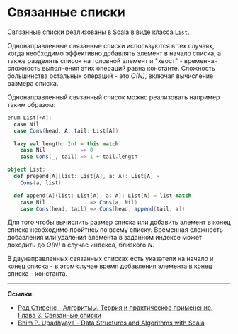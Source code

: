 # Связанные списки

Связанные списки реализованы в Scala в виде класса [`List`](../scala/collections/list).

Однонаправленные связанные списки используются в тех случаях, когда необходимо эффективно добавлять элемент 
в начало списка, а также разделять список на головной элемент и "хвост" - временная сложность выполнения этих 
операций равна константе. Сложность большинства остальных операций - это _O(N)_, включая вычисление размера списка.

Однонаправленный связанный список можно реализовать например таким образом:

```scala
enum List[+A]:
  case Nil
  case Cons(head: A, tail: List[A])

  lazy val length: Int = this match
    case Nil           => 0
    case Cons(_, tail) => 1 + tail.length

object List:
  def prepend[A](list: List[A], a: A): List[A] =
    Cons(a, list)

  def append[A](list: List[A], a: A): List[A] = list match
    case Nil              => Cons(a, Nil)
    case Cons(head, tail) => Cons(head, append(tail, a))
```

Для того чтобы вычислить размер списка или добавить элемент в конец списка необходимо пройтись по всему списку.
Временная сложность добавления или удаления элемента в заданном индексе может доходить до _O(N)_ в случае индекса,
близкого _N_.

В двунаправленных связанных списках есть указатели на начало и конец списка - в этом случае время добавления элемента
в конец списка - константа.


---

**Ссылки:**

- [Род Стивенс - Алгоритмы. Теория и практическое применение. Глава 3. Связанные списки](https://eksmo.ru/book/algoritmy-teoriya-i-prakticheskoe-primenenie-2-e-izdanie-ITD1210854)
- [Bhim P. Upadhyaya - Data Structures and Algorithms with Scala](https://link.springer.com/book/10.1007/978-3-030-12561-5)
